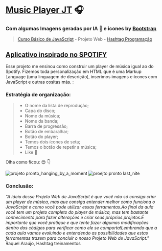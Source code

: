 # [Music Player JT](https://music-player-jt.vercel.app/) 🎧

### Com algumas Imagens geradas por IA 🤖 e icones by [Bootstrap](https://icons.getbootstrap.com)

> [Curso Básico de JavaScript](https://youtu.be/rmNMBjse-m0?si=X7f3a7ZWVGr88WXG) - Projeto Web - [Hashtag Programação](https://www.youtube.com/@HashtagProgramacao)

## [Aplicativo inspirado no SPOTIFY](https://support.spotify.com/br-pt/article/what-is-spotify)

Esse projeto me ensinou como construir um player de música igual ao do Spotify. Fizemos toda personalização em HTML que é uma Markup Language (uma linguagem de descrição), inserimos imagens e ícones com JavaScript e outras cositas más. :

### Estratégia de organização:

> - O nome da lista de reprodução;
> - Capa do disco;
> - Nome da música;
> - Nome da banda;
> - Barra de progressão;
> - Botão de embaralhar;
> - Botão do player;
> - Temos dois ícones de seta;
> - Temos o botão de repetir a música;
> - Like 💚

Olha como ficou: 😍 👇

![projeto pronto_hanging_by_a_moment](https://github.com/jmtannus/Tocador-De-Musica/assets/61756665/52e6b8b1-1175-4509-83e2-275af2c111ef) ![proejto pronto last_nite](https://github.com/jmtannus/Tocador-De-Musica/assets/61756665/add757e3-cdb7-4f54-b3b7-11ecd314ea07)

### Conclusão:
*"A ideia desse Projeto Web de JavaScript é que você não só consiga criar um player de música, mas que consiga entender melhor como funciona o JavaScript e como você pode utilizar essas ferramentas.Ao final da aula você tem um projeto completo do player de música, mas tem bastante conhecimento para fazer alterações e criar seus próprios projetos.É importante que você pratique e que tente fazer algumas modificações dentro dos códigos para verificar como ele se comporta!Lembrando que a cada aula vamos evoluindo e entendendo as possibilidades que estas ferramentas trazem para concluir o nosso Projeto Web de JavaScript."* Raquel Araújo, Hashtag treinamentos
